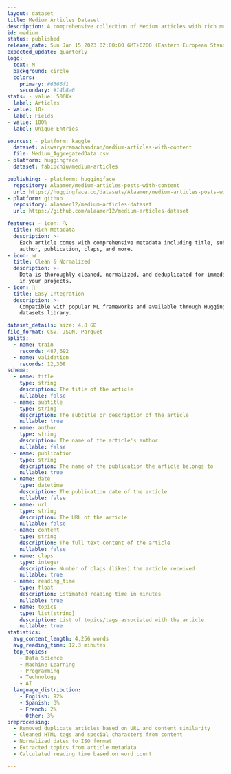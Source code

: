 ```yaml
---
layout: dataset
title: Medium Articles Dataset
description: A comprehensive collection of Medium articles with rich metadata
id: medium
status: published
release_date: Sun Jan 15 2023 02:00:00 GMT+0200 (Eastern European Standard Time)
expected_update: quarterly
logo:
  text: M
  background: circle
  colors:
    primary: #6366f1
    secondary: #14b8a6
stats: - value: 500K+
  label: Articles
- value: 10+
  label: Fields
- value: 100%
  label: Unique Entries

sources: - platform: kaggle
  dataset: aiswaryaramachandran/medium-articles-with-content
  file: Medium_AggregatedData.csv
- platform: huggingface
  dataset: fabiochiu/medium-articles

publishing: - platform: huggingface
  repository: Alaamer/medium-articles-posts-with-content
  url: https://huggingface.co/datasets/Alaamer/medium-articles-posts-with-content
- platform: github
  repository: alaamer12/medium-articles-dataset
  url: https://github.com/alaamer12/medium-articles-dataset

features: - icon: 🔍
  title: Rich Metadata
  description: >-
    Each article comes with comprehensive metadata including title, subtitle,
    author, publication, claps, and more.
- icon: 📊
  title: Clean & Normalized
  description: >-
    Data is thoroughly cleaned, normalized, and deduplicated for immediate use
    in your projects.
- icon: 🚀
  title: Easy Integration
  description: >-
    Compatible with popular ML frameworks and available through Hugging Face's
    datasets library.

dataset_details: size: 4.8 GB
file_format: CSV, JSON, Parquet
splits:
  - name: train
    records: 487,692
  - name: validation
    records: 12,308
schema:
  - name: title
    type: string
    description: The title of the article
    nullable: false
  - name: subtitle
    type: string
    description: The subtitle or description of the article
    nullable: true
  - name: author
    type: string
    description: The name of the article's author
    nullable: false
  - name: publication
    type: string
    description: The name of the publication the article belongs to
    nullable: true
  - name: date
    type: datetime
    description: The publication date of the article
    nullable: false
  - name: url
    type: string
    description: The URL of the article
    nullable: false
  - name: content
    type: string
    description: The full text content of the article
    nullable: false
  - name: claps
    type: integer
    description: Number of claps (likes) the article received
    nullable: true
  - name: reading_time
    type: float
    description: Estimated reading time in minutes
    nullable: true
  - name: topics
    type: list[string]
    description: List of topics/tags associated with the article
    nullable: true
statistics:
  avg_content_length: 4,256 words
  avg_reading_time: 12.3 minutes
  top_topics:
    - Data Science
    - Machine Learning
    - Programming
    - Technology
    - AI
  language_distribution:
    - English: 92%
    - Spanish: 3%
    - French: 2%
    - Other: 3%
preprocessing:
  - Removed duplicate articles based on URL and content similarity
  - Cleaned HTML tags and special characters from content
  - Normalized dates to ISO format
  - Extracted topics from article metadata
  - Calculated reading time based on word count

---
```

